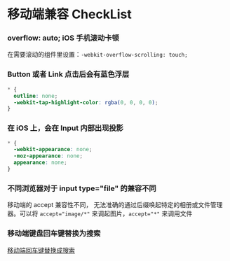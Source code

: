 # 移动端兼容 CheckList

### overflow: auto; iOS 手机滚动卡顿

在需要滚动的组件里设置：`-webkit-overflow-scrolling: touch;`

### Button 或者 Link 点击后会有蓝色浮层

```css
* {
  outline: none;
  -webkit-tap-highlight-color: rgba(0, 0, 0, 0);
}
```

### 在 iOS 上，会在 Input 内部出现投影

```css
* {
  -webkit-appearance: none;
  -moz-appearance: none;
  appearance: none;
}
```

### 不同浏览器对于 input type="file" 的兼容不同

移动端的 accept 兼容性不同， 无法准确的通过后缀唤起特定的相册或文件管理器。可以将 `accept="image/*"` 来调起图片，`accept="*"` 来调用文件

### 移动端键盘回车键替换为搜索

[移动端回车键替换成搜索](./input-search.md)
